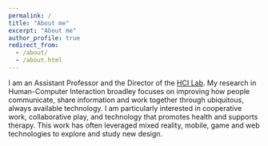 ```yaml
---
permalink: /
title: "About me"
excerpt: "About me"
author_profile: true
redirect_from: 
  - /about/
  - /about.html
---
```


I am an Assistant Professor and the Director of the [HCI Lab](https://hcilab.github.io). My research in Human-Computer Interaction broadley focuses on improving how people communicate, share information and work together through ubiquitous, always available technology. I am particularly interested in cooperative work, collaborative play, and technology that promotes health and supports therapy. This work has often leveraged mixed reality, mobile, game and web technologies to explore and study new design.


